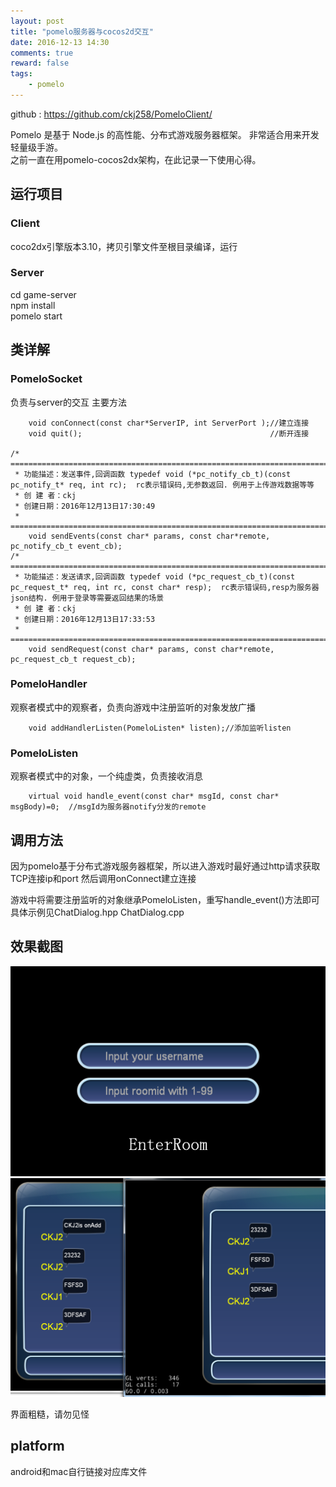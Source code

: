 ```yaml
---
layout: post
title: "pomelo服务器与cocos2d交互"
date: 2016-12-13 14:30
comments: true
reward: false
tags: 
	- pomelo
---
```

github : https://github.com/ckj258/PomeloClient/

Pomelo 是基于 Node.js 的高性能、分布式游戏服务器框架。
非常适合用来开发轻量级手游。    
之前一直在用pomelo-cocos2dx架构，在此记录一下使用心得。  

<!-- more -->

## 运行项目

### Client 

coco2dx引擎版本3.10，拷贝引擎文件至根目录编译，运行  

### Server

cd game-server</br>
npm install</br>
pomelo start</br>


## 类详解

### PomeloSocket
负责与server的交互
主要方法
```
	void conConnect(const char*ServerIP, int ServerPort	);//建立连接
	void quit();										  //断开连接

/* ==============================================================================
 * 功能描述：发送事件,回调函数 typedef void (*pc_notify_cb_t)(const pc_notify_t* req, int rc);  rc表示错误码,无参数返回. 例用于上传游戏数据等等
 * 创 建 者：ckj
 * 创建日期：2016年12月13日17:30:49
 * ==============================================================================*/
	void sendEvents(const char* params, const char*remote, pc_notify_cb_t event_cb);
/* ==============================================================================
 * 功能描述：发送请求,回调函数 typedef void (*pc_request_cb_t)(const pc_request_t* req, int rc, const char* resp);  rc表示错误码,resp为服务器json结构. 例用于登录等需要返回结果的场景  
 * 创 建 者：ckj
 * 创建日期：2016年12月13日17:33:53
 * ==============================================================================*/
	void sendRequest(const char* params, const char*remote, pc_request_cb_t request_cb);
```


### PomeloHandler
观察者模式中的观察者，负责向游戏中注册监听的对象发放广播
```
	void addHandlerListen(PomeloListen* listen);//添加监听listen
```
### PomeloListen
观察者模式中的对象，一个纯虚类，负责接收消息
```
	virtual void handle_event(const char* msgId, const char* msgBody)=0;  //msgId为服务器notify分发的remote
```

## 调用方法
因为pomelo基于分布式游戏服务器框架，所以进入游戏时最好通过http请求获取TCP连接ip和port
然后调用onConnect建立连接

游戏中将需要注册监听的对象继承PomeloListen，重写handle_event()方法即可  
具体示例见ChatDialog.hpp ChatDialog.cpp

## 效果截图
![](/assets/image/pomelo_screenshot1.png)  
![](/assets/image/pomelo_screenshot2.png)  


界面粗糙，请勿见怪

## platform

android和mac自行链接对应库文件





